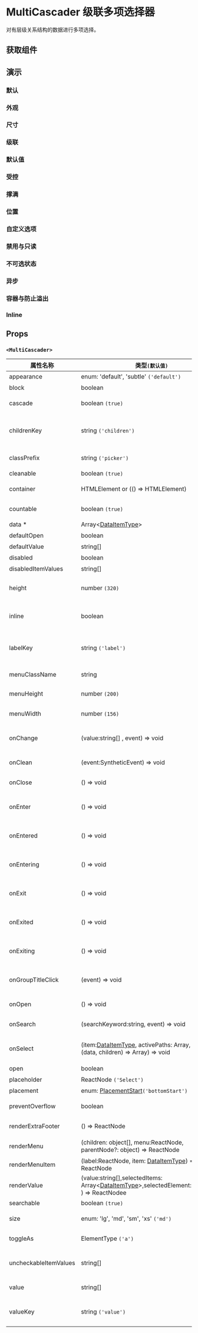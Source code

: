 # MultiCascader 级联多项选择器

对有层级关系结构的数据进行多项选择。

## 获取组件

<!--{include:(components/multi-cascader/fragments/import.md)}-->

## 演示

### 默认

<!--{include:`basic.md`}-->

### 外观

<!--{include:`appearance.md`}-->

### 尺寸

<!--{include:`size.md`}-->

### 级联

<!--{include:`cascade.md`}-->

### 默认值

<!--{include:`default-value.md`}-->

### 受控

<!--{include:`controlled.md`}-->

### 撑满

<!--{include:`block.md`}-->

### 位置

<!--{include:`placement.md`}-->

### 自定义选项

<!--{include:`custom.md`}-->

### 禁用与只读

<!--{include:`disabled.md`}-->

### 不可选状态

<!--{include:`uncheckable.md`}-->

### 异步

<!--{include:`async.md`}-->

### 容器与防止溢出

<!--{include:`container.md`}-->

### Inline

<!--{include:`inline.md`}-->

## Props

### `<MultiCascader>`

| 属性名称              | 类型`(默认值)`                                                                                               | 描述                                 |
| --------------------- | ------------------------------------------------------------------------------------------------------------ | ------------------------------------ |
| appearance            | enum: 'default', 'subtle' `('default')`                                                                      | 设置外观                             |
| block                 | boolean                                                                                                      | 堵塞整行                             |
| cascade               | boolean `(true)`                                                                                             | 是否级联选择                         |
| childrenKey           | string `('children')`                                                                                        | 设置选项子节点在 `data` 中的 `key`   |
| classPrefix           | string `('picker')`                                                                                          | 组件 CSS 类的前缀                    |
| cleanable             | boolean `(true)`                                                                                             | 可以清除                             |
| container             | HTMLElement or (() => HTMLElement)                                                                           | 设置渲染的容器                       |
| countable             | boolean `(true)`                                                                                             | 可以计数已选项                       |
| data \*               | Array&lt;[DataItemType](#types)&gt;                                                                          | 组件数据                             |
| defaultOpen           | boolean                                                                                                      | 默认打开                             |
| defaultValue          | string[]                                                                                                     | 设置默认值                           |
| disabled              | boolean                                                                                                      | 禁用组件                             |
| disabledItemValues    | string[]                                                                                                     | 禁用选项                             |
| height                | number `(320)`                                                                                               | 设置 Dropdown 的高度                 |
| inline                | boolean                                                                                                      | 在组件初始后直接展示菜单             |
| labelKey              | string `('label')`                                                                                           | 设置选项显示内容在 `data` 中的 `key` |
| menuClassName         | string                                                                                                       | 选项菜单的 className                 |
| menuHeight            | number `(200)`                                                                                               | 设置菜单的高度                       |
| menuWidth             | number `(156)`                                                                                               | 设置菜单的宽度                       |
| onChange              | (value:string[] , event) => void                                                                             | `value` 发生改变时的回调函数         |
| onClean               | (event:SyntheticEvent) => void                                                                               | 值清理时触发回调                     |
| onClose               | () => void                                                                                                   | 关闭回调函数                         |
| onEnter               | () => void                                                                                                   | 显示前动画过渡的回调函数             |
| onEntered             | () => void                                                                                                   | 显示后动画过渡的回调函数             |
| onEntering            | () => void                                                                                                   | 显示中动画过渡的回调函数             |
| onExit                | () => void                                                                                                   | 退出前动画过渡的回调函数             |
| onExited              | () => void                                                                                                   | 退出后动画过渡的回调函数             |
| onExiting             | () => void                                                                                                   | 退出中动画过渡的回调函数             |
| onGroupTitleClick     | (event) => void                                                                                              | 点击分组标题的回调函数               |
| onOpen                | () => void                                                                                                   | 打开回调函数                         |
| onSearch              | (searchKeyword:string, event) => void                                                                        | 搜索的回调函数                       |
| onSelect              | (item:[DataItemType](#types), activePaths: Array, concat:(data, children) => Array) => void                  | 选项被点击选择后的回调函数           |
| open                  | boolean                                                                                                      | 打开 (受控)                          |
| placeholder           | ReactNode `('Select')`                                                                                       | 占位符                               |
| placement             | enum: [PlacementStart](#types)`('bottomStart')`                                                              | 打开位置                             |
| preventOverflow       | boolean                                                                                                      | 防止浮动元素溢出                     |
| renderExtraFooter     | () => ReactNode                                                                                              | 自定义页脚内容                       |
| renderMenu            | (children: object[], menu:ReactNode, parentNode?: object) => ReactNode                                       | 自定义渲染菜单列表                   |
| renderMenuItem        | (label:ReactNode, item: [DataItemType](#types)) => ReactNode                                                 | 自定义选项                           |
| renderValue           | (value:string[],selectedItems: Array&lt;[DataItemType](#types)&gt;,selectedElement:ReactNode ) => ReactNodee | 自定义被选中的选项                   |
| searchable            | boolean `(true)`                                                                                             | 可以搜索                             |
| size                  | enum: 'lg', 'md', 'sm', 'xs' `('md')`                                                                        | 设置组件尺寸                         |
| toggleAs              | ElementType `('a')`                                                                                          | 为组件自定义元素类型                 |
| uncheckableItemValues | string[]                                                                                                     | 设置不显示复选框的选项值             |
| value                 | string[]                                                                                                     | 设置值（受控）                       |
| valueKey              | string `('value')`                                                                                           | 设置选项值在 `data` 中的 `key`       |
